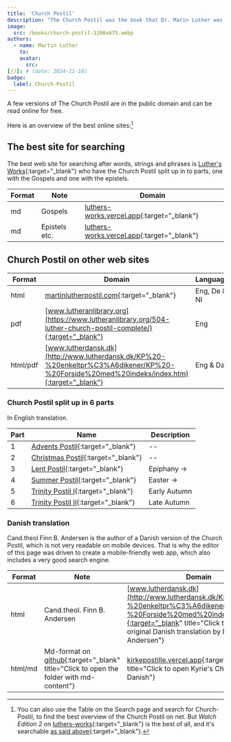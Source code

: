 ```yaml
---
title: 'Church Postil'
description: "The Church Postil was the book that Dr. Marin Luther was most satisfied with, above all his books."
image:
  src: /books/church-postil-1200x675.webp
authors:
  - name: Martin Luther
    to: 
    avatar:
      src: 
[//]: # (date: 2024-11-18)
badge:
  label: Church-Postil
---
```


A few versions of The Church Postil are in the public domain and can be read online for free. 

Here is an overview of the best online sites:[^1]

## The best site for searching
The best web site for searching after words, strings and phrases is [Luther's Works](https://luthers-works.vercel.app){:target="_blank"} who have the Church Postil split up in to parts, one with the Gospels and one with the epistels.

| Format | Note      | Domain |
| --- | --------- | ----------- |
| md | Gospels | [luthers-works.vercel.app](https://luthers-works.vercel.app/church-postil){:target="_blank"} |
| md | Epistels etc. | [luthers-works.vercel.app](https://luthers-works.vercel.app/church-postil/epistels-etc){:target="_blank"} |

## Church Postil on other web sites

| Format | Domain      | Language |
| --- | --------- | ----------- |
| html | [martinlutherpostil.com](https://martinlutherpostil.com){:target="_blank"} | Eng, De & Nl |
| pdf | [www.lutheranlibrary.org](https://www.lutheranlibrary.org/504-luther-church-postil-complete/){:target="_blank"} | Eng |
| html/pdf | [www.lutherdansk.dk](http://www.lutherdansk.dk/KP%20-%20enkeltpr%C3%A6dikener/KP%20-%20Forside%20med%20indeks/index.htm){:target="_blank"} | Eng & Da |

### Church Postil split up in 6 parts
In English translation.

| Part | Name      | Description |
| --- | --------- | ----------- |
| 1   | [Advents Postil](http://www.lutherdansk.dk/Web-advent%20engelsk-KP/default.htm){:target="_blank"} | -- |
| 2   | [Christmas Postil](http://www.lutherdansk.dk/Web-Julepostillen%20AM/default.htm){:target="_blank"} | -- |
| 3   | [Lent Postil](http://www.lutherdansk.dk/Web-Fastepostillen%20AM/index.htm){:target="_blank"} | Epiphany -> |
| 4   | [Summer Postil](http://www.lutherdansk.dk/Web-sommerpostillen%20AM/default.htm){:target="_blank"} | Easter -> |
| 5   | [Trinity Postil I](http://www.lutherdansk.dk/1%20Web-AM%20-%20Trinity%201-12/index.htm){:target="_blank"} | Early Autumn |
| 6   | [Trinity Postil II](http://www.lutherdansk.dk/Web-Trinitatis%20AM/index.htm){:target="_blank"} | Late Autumn |

### Danish translation
Cand.theol Finn B. Andersen is the author of a Danish version of the Church Postil, which is not very readable on mobile devices. That is why the editor of this page was driven to create a mobile-friendly web app, which also includes a very good search engine.

| Format | Note      | Domain |
| --- | --------- | ----------- |
| html | Cand.theol. Finn B. Andersen | [www.lutherdansk.dk](http://www.lutherdansk.dk/KP%20-%20enkeltpr%C3%A6dikener/KP%20-%20Forside%20med%20indeks/index.htm){:target="_blank" title="Click to open the original Danish translation by Finn B. Andersen"} |
| html/md | Md-format on [github](https://github.com/lovkyndig/kirkepostille/tree/main/content/1.article){:target="_blank" title="Click to open the folder with md-content"} | [kirkepostille.vercel.app](https://kirkepostille.vercel.app){:target="_blank" title="Click to open Kyrie's Church-Postil in Danish"} |

[^1]: You can also use the Table on the Search page and search for Church-Postil, to find the best overview of the Church Postil on net. But _Walch Edition 2_ on [luthers-works](https://luthers-works.vercel.app){:target="_blank"} is the best of all, and it's searchable [as said above](https://luther-books.vercel.app/books/church-postil#the-best-site-for-searching){:target="_blank"}.